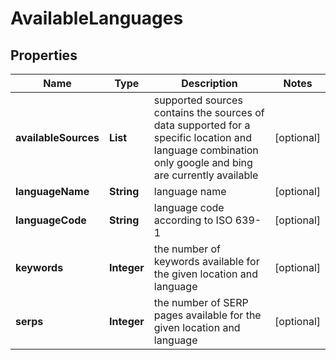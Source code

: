 # AvailableLanguages


## Properties

| Name | Type | Description | Notes |
|------------ | ------------- | ------------- | -------------|
**availableSources** | **List<String>** | supported sources<br>contains the sources of data supported for a specific location and language combination<br>only google and bing are currently available |[optional]|
**languageName** | **String** | language name |[optional]|
**languageCode** | **String** | language code according to ISO 639-1 |[optional]|
**keywords** | **Integer** | the number of keywords available for the given location and language |[optional]|
**serps** | **Integer** | the number of SERP pages available for the given location and language |[optional]|
